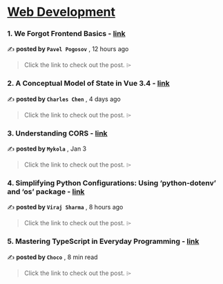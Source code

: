 
<h1><a href=https://medium.com/tag/web-development/recommended target="_blank" rel="noopener noreferrer">Web Development</a></h1>
<h3>1. We Forgot Frontend Basics - <a href=https://medium.com/stackademic/we-forgot-frontend-basics-2f9a1c4dabaa?source=tag_recommended_feed---------0-84----------web_development----------1a262e80_bb1b_48b1_b0f8_74fb1a7ebd77------- target="_blank" rel="noopener noreferrer">link</a></h3>

✍️ **posted by `Pavel Pogosov`** <date> , 12 hours ago</date>

<blockquote>Click the link to check out the post. ⌲</blockquote>

<h3>2. A Conceptual Model of State in Vue 3.4 - <a href=https://medium.com/itnext/a-conceptual-model-of-state-in-vue-3-4-9390c8e68aa5?source=tag_recommended_feed---------1-107----------web_development----------1a262e80_bb1b_48b1_b0f8_74fb1a7ebd77------- target="_blank" rel="noopener noreferrer">link</a></h3>

✍️ **posted by `Charles Chen`** <date> , 4 days ago</date>

<blockquote>Click the link to check out the post. ⌲</blockquote>

<h3>3. Understanding CORS - <a href=https://medium.com/itnext/understanding-cors-4157bf640e11?source=tag_recommended_feed---------2-85----------web_development----------1a262e80_bb1b_48b1_b0f8_74fb1a7ebd77------- target="_blank" rel="noopener noreferrer">link</a></h3>

✍️ **posted by `Mykola`** <date> , Jan 3</date>

<blockquote>Click the link to check out the post. ⌲</blockquote>

<h3>4. Simplifying Python Configurations: Using ‘python-dotenv’ and ‘os’ package - <a href=https://medium.com/@viraj19r/simplifying-python-configurations-using-python-dotenv-and-os-package-ec185e87ab2c?source=tag_recommended_feed---------3-84----------web_development----------1a262e80_bb1b_48b1_b0f8_74fb1a7ebd77------- target="_blank" rel="noopener noreferrer">link</a></h3>

✍️ **posted by `Viraj Sharma`** <date> , 8 hours ago</date>

<blockquote>Click the link to check out the post. ⌲</blockquote>

<h3>5. Mastering TypeScript in Everyday Programming - <a href=https://medium.com/@Choco23/mastering-typescript-in-everyday-programming-2e21c3d43763?source=tag_recommended_feed---------4-107----------web_development----------1a262e80_bb1b_48b1_b0f8_74fb1a7ebd77------- target="_blank" rel="noopener noreferrer">link</a></h3>

✍️ **posted by `Choco`** <date> , 8 min read</date>

<blockquote>Click the link to check out the post. ⌲</blockquote>

